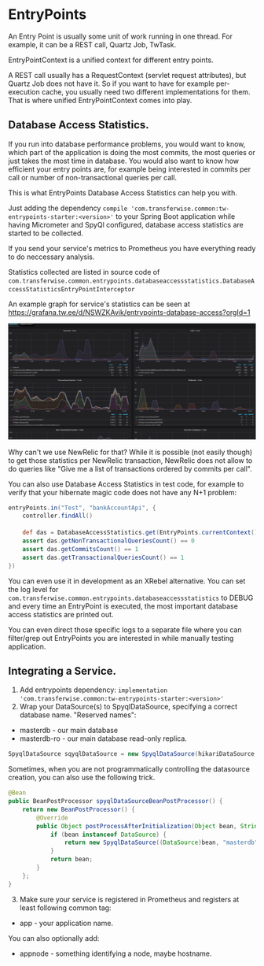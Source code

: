 # EntryPoints
An Entry Point is usually some unit of work running in one thread.
For example, it can be a REST call, Quartz Job, TwTask.

EntryPointContext is a unified context for different entry points.

A REST call usually has a RequestContext (servlet request attributes), but Quartz Job does not have it.
So if you want to have for example per-execution cache, you usually need two different implementations for them.
That is where unified EntryPointContext comes into play.

## Database Access Statistics.

If you run into database performance problems, you would want to know, which part of the application is doing the most commits, the most queries
or just takes the most time in database. You would also want to know how efficient your entry points are, for example being interested in commits per call or
number of non-transactional queries per call.

This is what EntryPoints Database Access Statistics can help you with.

Just adding the dependency `compile 'com.transferwise.common:tw-entrypoints-starter:<version>'` to your Spring Boot application while having Micrometer and SpyQl configured,
database access statistics are started to be collected.

If you send your service's metrics to Prometheus you have everything ready to do neccessary analysis.

Statistics collected are listed in source code of `com.transferwise.common.entrypoints.databaseaccessstatistics.DatabaseAccessStatisticsEntryPointInterceptor`

An example graph for service's statistics can be seen at https://grafana.tw.ee/d/NSWZKAvik/entrypoints-database-access?orgId=1

![Database access statistics](docs/das.png)

Why can't we use NewRelic for that? While it is possible (not easily though) to get those statistics per NewRelic transaction, NewRelic
does not allow to do queries like "Give me a list of transactions ordered by commits per call".

You can also use Database Access Statistics in test code, for example to verify that your hibernate magic code does not have any N+1 problem:
```groovy
entryPoints.in("Test", "bankAccountApi", {
	controller.findAll()

	def das = DatabaseAccessStatistics.get(EntryPoints.currentContext(), "masterdb")
	assert das.getNonTransactionalQueriesCount() == 0
	assert das.getCommitsCount() == 1
	assert das.getTransactionalQueriesCount() == 1
})
```

You can even use it in development as an XRebel alternative.
You can set the log level for `com.transferwise.common.entrypoints.databaseaccessstatistics` to DEBUG and every time an EntryPoint is executed,
the most important database access statistics are printed out.

You can even direct those specific logs to a separate file where you can filter/grep out EntryPoints you are interested in while manually testing application.

## Integrating a Service.
1. Add entrypoints dependency: `implementation 'com.transferwise.common:tw-entrypoints-starter:<version>'`
2. Wrap your DataSource(s) to SpyqlDataSource, specifying a correct database name. "Reserved names":
* masterdb - our main database
* masterdb-ro - our main database read-only replica.

```java
SpyqlDataSource sqyqlDataSource = new SpyqlDataSource(hikariDataSource, "masterdb");
```

Sometimes, when you are not programmatically controlling the datasource creation, you can also use the following trick.
```java
@Bean
public BeanPostProcessor spyqlDataSourceBeanPostProcessor() {
    return new BeanPostProcessor() {
        @Override
        public Object postProcessAfterInitialization(Object bean, String beanName) throws BeansException {
            if (bean instanceof DataSource) {
                return new SpyqlDataSource((DataSource)bean, "masterdb");
            }
            return bean;
        }
    };
}
```

3. Make sure your service is registered in Prometheus and registers at least following common tag:
* app - your application name.

You can also optionally add:
* appnode - something identifying a node, maybe hostname.
